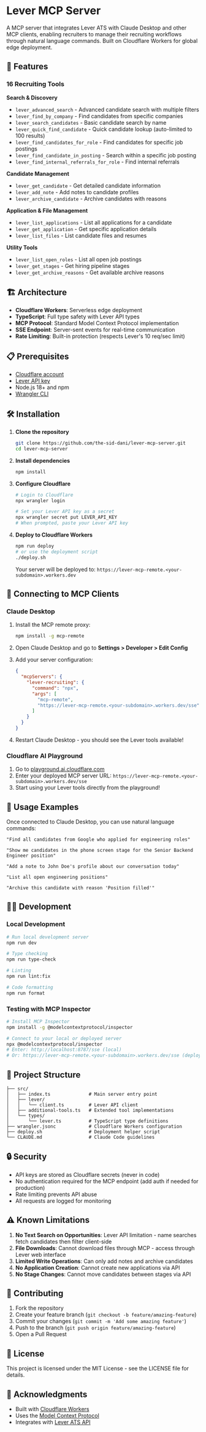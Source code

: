 # Lever MCP Server

A MCP server that integrates Lever ATS with Claude Desktop and other MCP clients, enabling recruiters to manage their recruiting workflows through natural language commands. Built on Cloudflare Workers for global edge deployment.

## 🚀 Features

### 16 Recruiting Tools

**Search & Discovery**
- `lever_advanced_search` - Advanced candidate search with multiple filters
- `lever_find_by_company` - Find candidates from specific companies
- `lever_search_candidates` - Basic candidate search by name
- `lever_quick_find_candidate` - Quick candidate lookup (auto-limited to 100 results)
- `lever_find_candidates_for_role` - Find candidates for specific job postings
- `lever_find_candidate_in_posting` - Search within a specific job posting
- `lever_find_internal_referrals_for_role` - Find internal referrals

**Candidate Management**
- `lever_get_candidate` - Get detailed candidate information
- `lever_add_note` - Add notes to candidate profiles
- `lever_archive_candidate` - Archive candidates with reasons

**Application & File Management**
- `lever_list_applications` - List all applications for a candidate
- `lever_get_application` - Get specific application details
- `lever_list_files` - List candidate files and resumes

**Utility Tools**
- `lever_list_open_roles` - List all open job postings
- `lever_get_stages` - Get hiring pipeline stages
- `lever_get_archive_reasons` - Get available archive reasons

## 🏗️ Architecture

- **Cloudflare Workers**: Serverless edge deployment
- **TypeScript**: Full type safety with Lever API types
- **MCP Protocol**: Standard Model Context Protocol implementation
- **SSE Endpoint**: Server-sent events for real-time communication
- **Rate Limiting**: Built-in protection (respects Lever's 10 req/sec limit)

## 📋 Prerequisites

- [Cloudflare account](https://cloudflare.com)
- [Lever API key](https://hire.lever.co/settings/integrations)
- Node.js 18+ and npm
- [Wrangler CLI](https://developers.cloudflare.com/workers/cli-wrangler/install-update)

## 🛠️ Installation

1. **Clone the repository**
   ```bash
   git clone https://github.com/the-sid-dani/lever-mcp-server.git
   cd lever-mcp-server
   ```

2. **Install dependencies**
   ```bash
   npm install
   ```

3. **Configure Cloudflare**
   ```bash
   # Login to Cloudflare
   npx wrangler login
   
   # Set your Lever API key as a secret
   npx wrangler secret put LEVER_API_KEY
   # When prompted, paste your Lever API key
   ```

4. **Deploy to Cloudflare Workers**
   ```bash
   npm run deploy
   # or use the deployment script
   ./deploy.sh
   ```

   Your server will be deployed to: `https://lever-mcp-remote.<your-subdomain>.workers.dev`

## 🔌 Connecting to MCP Clients

### Claude Desktop

1. Install the MCP remote proxy:
   ```bash
   npm install -g mcp-remote
   ```

2. Open Claude Desktop and go to **Settings > Developer > Edit Config**

3. Add your server configuration:
   ```json
   {
     "mcpServers": {
       "lever-recruiting": {
         "command": "npx",
         "args": [
           "mcp-remote",
           "https://lever-mcp-remote.<your-subdomain>.workers.dev/sse"
         ]
       }
     }
   }
   ```

4. Restart Claude Desktop - you should see the Lever tools available!

### Cloudflare AI Playground

1. Go to [playground.ai.cloudflare.com](https://playground.ai.cloudflare.com/)
2. Enter your deployed MCP server URL: `https://lever-mcp-remote.<your-subdomain>.workers.dev/sse`
3. Start using your Lever tools directly from the playground!

## 💬 Usage Examples

Once connected to Claude Desktop, you can use natural language commands:

```
"Find all candidates from Google who applied for engineering roles"

"Show me candidates in the phone screen stage for the Senior Backend Engineer position"

"Add a note to John Doe's profile about our conversation today"

"List all open engineering positions"

"Archive this candidate with reason 'Position filled'"
```

## 🧑‍💻 Development

### Local Development
```bash
# Run local development server
npm run dev

# Type checking
npm run type-check

# Linting
npm run lint:fix

# Code formatting
npm run format
```

### Testing with MCP Inspector
```bash
# Install MCP Inspector
npm install -g @modelcontextprotocol/inspector

# Connect to your local or deployed server
npx @modelcontextprotocol/inspector
# Enter: http://localhost:8787/sse (local)
# Or: https://lever-mcp-remote.<your-subdomain>.workers.dev/sse (deployed)
```

## 📁 Project Structure

```
├── src/
│   ├── index.ts              # Main server entry point
│   ├── lever/
│   │   └── client.ts         # Lever API client
│   ├── additional-tools.ts   # Extended tool implementations
│   └── types/
│       └── lever.ts          # TypeScript type definitions
├── wrangler.jsonc            # Cloudflare Workers configuration
├── deploy.sh                 # Deployment helper script
└── CLAUDE.md                 # Claude Code guidelines
```

## 🔒 Security

- API keys are stored as Cloudflare secrets (never in code)
- No authentication required for the MCP endpoint (add auth if needed for production)
- Rate limiting prevents API abuse
- All requests are logged for monitoring

## ⚠️ Known Limitations

1. **No Text Search on Opportunities**: Lever API limitation - name searches fetch candidates then filter client-side
2. **File Downloads**: Cannot download files through MCP - access through Lever web interface
3. **Limited Write Operations**: Can only add notes and archive candidates
4. **No Application Creation**: Cannot create new applications via API
5. **No Stage Changes**: Cannot move candidates between stages via API

## 🤝 Contributing

1. Fork the repository
2. Create your feature branch (`git checkout -b feature/amazing-feature`)
3. Commit your changes (`git commit -m 'Add some amazing feature'`)
4. Push to the branch (`git push origin feature/amazing-feature`)
5. Open a Pull Request

## 📄 License

This project is licensed under the MIT License - see the LICENSE file for details.

## 🙏 Acknowledgments

- Built with [Cloudflare Workers](https://workers.cloudflare.com/)
- Uses the [Model Context Protocol](https://modelcontextprotocol.io/)
- Integrates with [Lever ATS API](https://hire.lever.co/developer/documentation)